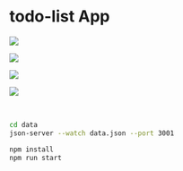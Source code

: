 # todo-list App

![](https://velog.velcdn.com/images/jangmi749/post/4d45ea5d-a447-4f00-82cc-be5fcde38393/image.png)

![](https://velog.velcdn.com/images/jangmi749/post/f9f89fa2-e716-4a9a-9fa7-7c9c86563b35/image.gif)

![](https://velog.velcdn.com/images/jangmi749/post/a02224cb-a6cb-42d4-9b3f-e2e9a79bfc7b/image.gif)

![](https://velog.velcdn.com/images/jangmi749/post/e7176c4b-d167-4133-9e6c-dc86b520b357/image.gif)

<br/>

```bash
cd data
json-server --watch data.json --port 3001
```
```bash
npm install
npm run start
```
